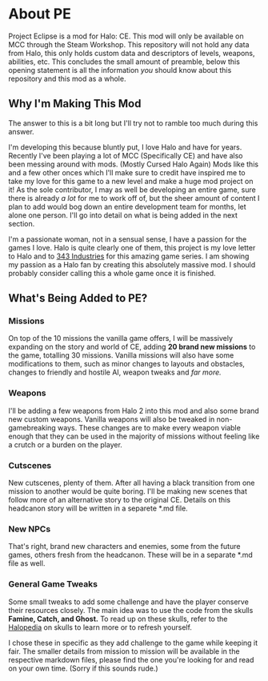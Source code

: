 # About PE
Project Eclipse is a mod for Halo: CE. This mod will only be available on MCC through the Steam Workshop. This repository will not hold any data from Halo, this only holds custom data and descriptors of levels, weapons, abilities, etc. This concludes the small amount of preamble, below this opening statement is all the information *you* should know about this repository and this mod as a whole.

## Why I'm Making This Mod
The answer to this is a bit long but I'll try not to ramble too much during this answer.

I'm developing this because bluntly put, I love Halo and have for years. Recently I've been playing a lot of MCC (Specifically CE) and have also been messing around with mods. (Mostly Cursed Halo Again) Mods like this and a few other onces which I'll make sure to credit have inspired me to take my love for this game to a new level and make a huge mod project on it! As the sole contributor, I may as well be developing an entire game, sure there is already *a lot* for me to work off of, but the sheer amount of content I plan to add would bog down an entire development team for months, let alone one person. I'll go into detail on what is being added in the next section.

I'm a passionate woman, not in a sensual sense, I have a passion for the games I love. Halo is quite clearly one of them, this project is my love letter to Halo and to [343 Industries](https://www.343industries.com/) for this amazing game series. I am showing my passion as a Halo fan by creating this absolutely massive mod. I should probably consider calling this a whole game once it is finished.

## What's Being Added to PE?

### Missions
On top of the 10 missions the vanilla game offers, I will be massively expanding on the story and world of CE, adding **20 brand new missions** to the game, totalling 30 missions. Vanilla missions will also have some modifications to them, such as minor changes to layouts and obstacles, changes to friendly and hostile AI, weapon tweaks and *far more.* 

### Weapons
I'll be adding a few weapons from Halo 2 into this mod and also some brand new custom weapons. Vanilla weapons will also be tweaked in non-gamebreaking ways. These changes are to make every weapon viable enough that they can be used in the majority of missions without feeling like a crutch or a burden on the player.

### Cutscenes
New cutscenes, plenty of them. After all having a black transition from one mission to another would be quite boring. I'll be making new scenes that follow more of an alternative story to the original CE. Details on this headcanon story will be written in a separete *.md file.

### New NPCs
That's right, brand new characters and enemies, some from the future games, others fresh from the headcanon. These will be in a separate *.md file as well.

### General Game Tweaks
Some small tweaks to add some challenge and have the player conserve their resources closely. The main idea was to use the code from the skulls **Famine, Catch, and Ghost.** To read up on these skulls, refer to the [Halopedia](https://www.halopedia.org/Halo:_The_Master_Chief_Collection_skulls#List_of_skulls) on skulls to learn more or to refresh yourself.

I chose these in specific as they add challenge to the game while keeping it fair. The smaller details from mission to mission will be available in the respective markdown files, please find the one you're looking for and read on your own time. (Sorry if this sounds rude.)
